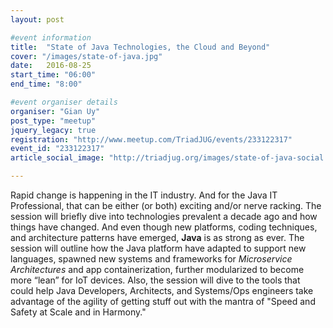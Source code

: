 ```yaml
---
layout: post

#event information
title:  "State of Java Technologies, the Cloud and Beyond"
cover: "/images/state-of-java.jpg"
date:   2016-08-25
start_time: "06:00"
end_time: "8:00"

#event organiser details
organiser: "Gian Uy"
post_type: "meetup"
jquery_legacy: true
registration: "http://www.meetup.com/TriadJUG/events/233122317"
event_id: "233122317"
article_social_image: "http://triadjug.org/images/state-of-java-social.jpg"

---
```


Rapid change is happening in the IT industry. And for the Java IT Professional, that can be either (or both) exciting and/or nerve racking. The session will briefly dive into technologies prevalent a decade ago and how things have changed. And even though new platforms, coding techniques, and architecture patterns have emerged, **Java** is as strong as ever. The session will outline how the Java platform have adapted to support new languages, spawned new systems and frameworks for _Microservice Architectures_ and app containerization, further modularized to become more “lean” for IoT devices. Also, the session will dive to the tools that could help Java Developers, Architects, and Systems/Ops engineers take advantage of the agility of getting stuff out with the mantra of "Speed and Safety at Scale and in Harmony."
